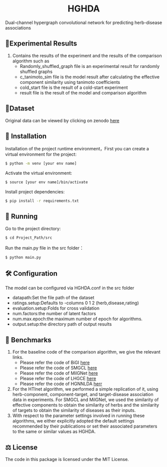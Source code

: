 ﻿<h1 align="center">
  HGHDA
</h1>

Dual-channel hypergraph convolutional network for predicting herb-disease associations
## &#x1F4C2;Experimental Results

1. Contains the results of the experiment and the results of the comparison algorithm such as
   - Randomly_shuffled_graph file is an experimental result for randomly shuffled graphs
   - c_tanimoto_sim file is the model result after calculating the effective component similarity using tanimoto coefficients
   - cold_start file is the result of a cold-start experiment
   - result file is the result of the model and comparison algorithm
## &#x1F4C3;Dataset
Original data can be viewed by clicking on zenodo [here](https://zenodo.org/records/10033146)
## 🚀 Installation

Installation of the project runtime environment，First you can create a virtual environment for the project:
```bash
$ python -m venv [your env name]
```
Activate the virtual environment:
```bash
$ source [your env name]/bin/activate
```
Install project dependencies:
```bash
$ pip install -r requirements.txt
```

## &#x1F3C3; Running
Go to the project directory:
```bash
$ cd Project_Path/src
```
Run the main.py file in the src folder：
```bash
$ python main.py
```
##  🛠️ Configuration
The model can be configured via HGHDA.conf in the src folder
 - datapath:Set the file path of the dataset
 - ratings.setup:Defaults to -columns 0 1 2 (herb,disease,rating)
 - evaluation.setup:Folds for cross validation
 - num.factors:the number of latent factors
 - num.max.epoch:the maximum number of epoch for algorithms.
 - output.setup:the directory path of output results

## &#x1F685; Benchmarks
1. For the baseline code of the comparison algorithm, we give the relevant links.
   - Please refer the code of BiGI [here](https://github.com/caojiangxia/BiGI)
   - Please refer the code of SMGCL [here](https://github.com/Jcmorz/SMGCL)
   - Please refer the code of MilGNet [here](https://github.com/gu-yaowen/MilGNet)
   - Please refer the code of LHGCE [here](https://github.com/shahinghasemi/LHGCE)
   - Please refer the code of HGNNLDA [herr](https://github.com/dayunliu/HGNNLDA/tree/main)
2. For the HTInet algorithm, we performed a simple replication of it, using herb-component, component-target, and target-disease association data in experiments. For SMGCL and MilGNet, we used the similarity of effective components to obtain the similarity of herbs and the similarity of targets to obtain the similarity of diseases as their inputs.
3. With respect to the parameter settings involved in running these algorithms, we either explicitly adopted the default settings recommended by their publications or set their associated parameters to the same or similar values as HGHDA.
## ⚖️ License

The code in this package is licensed under the MIT License.
</details>
